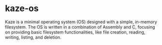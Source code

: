# kaze-os
Kaze is a minimal operating system (OS) designed with a simple, in-memory filesystem. The OS is written in a combination of Assembly and C, focusing on providing basic filesystem functionalities, like file creation, reading, writing, listing, and deletion.
